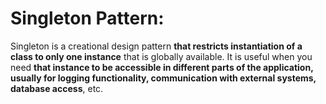 # Singleton Pattern:

Singleton is a creational design pattern **that restricts instantiation of a class to only one instance** that is globally available. 
It is useful when you need **that instance to be accessible in different parts of the application, usually for logging 
functionality, communication with external systems, database access**, etc.
